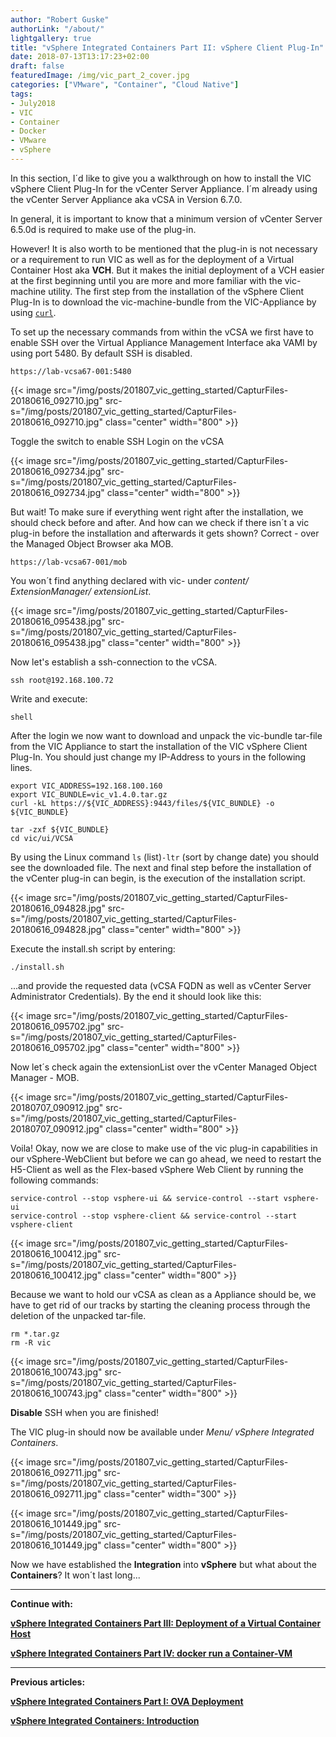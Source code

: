 ```yaml
---
author: "Robert Guske"
authorLink: "/about/"
lightgallery: true
title: "vSphere Integrated Containers Part II: vSphere Client Plug-In"
date: 2018-07-13T13:17:23+02:00
draft: false
featuredImage: /img/vic_part_2_cover.jpg
categories: ["VMware", "Container", "Cloud Native"]
tags:
- July2018
- VIC
- Container
- Docker
- VMware
- vSphere
---
```


In this section, I´d like to give you a walkthrough on how to install the VIC vSphere Client Plug-In for the vCenter Server Appliance. I´m already using the vCenter Server Appliance aka vCSA in Version 6.7.0.

<!--more-->

In general, it is important to know that a minimum version of vCenter Server 6.5.0d is required to make use of the plug-in.

However! It is also worth to be mentioned that the plug-in is not necessary or a requirement to run VIC as well as for the deployment of a Virtual Container Host aka **VCH**. But it makes the initial deployment of a VCH easier at the first beginning until you are more and more familiar with the vic-machine utility.
The first step from the installation of the vSphere Client Plug-In is to download the vic-machine-bundle from the VIC-Appliance by using <a href="https://en.wikipedia.org/wiki/CURL" target="_blank">`curl`</a>.

To set up the necessary commands from within the vCSA we first have to enable SSH over the Virtual Appliance Management Interface aka VAMI by using port 5480. By default SSH is disabled.

`https://lab-vcsa67-001:5480`

{{< image src="/img/posts/201807_vic_getting_started/CapturFiles-20180616_092710.jpg" src-s="/img/posts/201807_vic_getting_started/CapturFiles-20180616_092710.jpg" class="center" width="800" >}}

Toggle the switch to enable SSH Login on the vCSA

{{< image src="/img/posts/201807_vic_getting_started/CapturFiles-20180616_092734.jpg" src-s="/img/posts/201807_vic_getting_started/CapturFiles-20180616_092734.jpg" class="center" width="800" >}}

But wait! To make sure if everything went right after the installation, we should check before and after. And how can we check if there isn´t a vic plug-in before the installation and afterwards it gets shown? Correct - over the Managed Object Browser aka MOB.

`https://lab-vcsa67-001/mob`

You won´t find anything declared with vic- under *content/ ExtensionManager/ extensionList*.

{{< image src="/img/posts/201807_vic_getting_started/CapturFiles-20180616_095438.jpg" src-s="/img/posts/201807_vic_getting_started/CapturFiles-20180616_095438.jpg" class="center" width="800" >}}

Now let's establish a ssh-connection to the vCSA.

```shell
ssh root@192.168.100.72
```

Write and execute:

```shell
shell
```

After the login we now want to download and unpack the vic-bundle tar-file from the VIC Appliance to start the installation of the VIC vSphere Client Plug-In. You should just change my IP-Address to yours in the following lines.

```shell
export VIC_ADDRESS=192.168.100.160
export VIC_BUNDLE=vic_v1.4.0.tar.gz
curl -kL https://${VIC_ADDRESS}:9443/files/${VIC_BUNDLE} -o ${VIC_BUNDLE}
```

```shell
tar -zxf ${VIC_BUNDLE}
cd vic/ui/VCSA
```

By using the Linux command `ls` (list)`-ltr` (sort by change date) you should see the downloaded file.
The next and final step before the installation of the vCenter plug-in can begin, is the execution of the installation script.

{{< image src="/img/posts/201807_vic_getting_started/CapturFiles-20180616_094828.jpg" src-s="/img/posts/201807_vic_getting_started/CapturFiles-20180616_094828.jpg" class="center" width="800" >}}

Execute the install.sh script by entering:

```shell
./install.sh
```

...and provide the requested data (vCSA FQDN as well as vCenter Server Administrator Credentials). By the end it should look like this:

{{< image src="/img/posts/201807_vic_getting_started/CapturFiles-20180616_095702.jpg" src-s="/img/posts/201807_vic_getting_started/CapturFiles-20180616_095702.jpg" class="center" width="800" >}}

Now let´s check again the extensionList over the vCenter Managed Object Manager - MOB.

{{< image src="/img/posts/201807_vic_getting_started/CapturFiles-20180707_090912.jpg" src-s="/img/posts/201807_vic_getting_started/CapturFiles-20180707_090912.jpg" class="center" width="800" >}}

Voila!
Okay, now we are close to make use of the vic plug-in capabilities in our vSphere-WebClient but before we can go ahead, we need to restart the H5-Client as well as the Flex-based vSphere Web Client by running the following commands:

```shell
service-control --stop vsphere-ui && service-control --start vsphere-ui
service-control --stop vsphere-client && service-control --start vsphere-client
```

{{< image src="/img/posts/201807_vic_getting_started/CapturFiles-20180616_100412.jpg" src-s="/img/posts/201807_vic_getting_started/CapturFiles-20180616_100412.jpg" class="center" width="800" >}}

Because we want to hold our vCSA as clean as a Appliance should be, we have to get rid of our tracks by starting the cleaning process through the deletion of the unpacked tar-file.

```shell
rm *.tar.gz
rm -R vic
```

{{< image src="/img/posts/201807_vic_getting_started/CapturFiles-20180616_100743.jpg" src-s="/img/posts/201807_vic_getting_started/CapturFiles-20180616_100743.jpg" class="center" width="800" >}}

**Disable** SSH when you are finished!

The VIC plug-in should now be available under *Menu/ vSphere Integrated Containers*.

{{< image src="/img/posts/201807_vic_getting_started/CapturFiles-20180616_092711.jpg" src-s="/img/posts/201807_vic_getting_started/CapturFiles-20180616_092711.jpg" class="center" width="300" >}}

{{< image src="/img/posts/201807_vic_getting_started/CapturFiles-20180616_101449.jpg" src-s="/img/posts/201807_vic_getting_started/CapturFiles-20180616_101449.jpg" class="center" width="800" >}}

Now we have established the **Integration** into **vSphere** but what about the **Containers**? It won´t last long...

---

**Continue with:**

<a href="/post/vmware-vsphere-integrated-containers-part-3-deployment-of-a-virtual-container-host/">**vSphere Integrated Containers Part III: Deployment of a Virtual Container Host**</a>

<a href="/post/vmware-vsphere-integrated-containers-part-4-docker-run-a-container-vm/">**vSphere Integrated Containers Part IV: docker run a Container-VM**</a>

---

**Previous articles:**

<a href="/post/vmware-vsphere-integrated-containers-part-1-ova-deployment/">**vSphere Integrated Containers Part I: OVA Deployment**</a>

<a href="/post/vmware-vsphere-integrated-containers-introduction/">**vSphere Integrated Containers: Introduction**</a>
